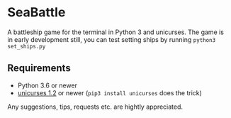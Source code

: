 # SeaBattle
A battleship game for the terminal in Python 3 and unicurses. The game is in early development still, you can test setting ships by running
```python3 set_ships.py```

## Requirements
- Python 3.6 or newer
- [unicurses 1.2](https://github.com/Chiel92/unicurses) or newer (```pip3 install unicurses``` does the trick)

Any suggestions, tips, requests etc. are hightly appreciated.
